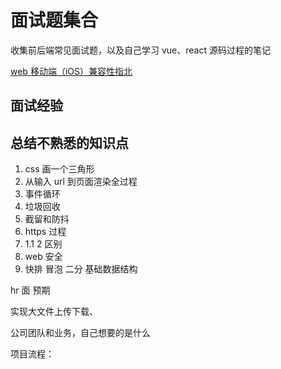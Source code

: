 # 面试题集合

收集前后端常见面试题，以及自己学习 vue、react 源码过程的笔记

[web 移动端（iOS）兼容性指北](https://juejin.cn/post/6854573215298256910#heading-6)

## 面试经验

## 总结不熟悉的知识点

1. css 画一个三角形
2. 从输入 url 到页面渲染全过程
3. 事件循环
4. 垃圾回收
5. 截留和防抖
6. https 过程
7. 1.1 2 区别
8. web 安全
9. 快排 冒泡 二分 基础数据结构

hr 面
预期

实现大文件上传下载、

公司团队和业务，自己想要的是什么

项目流程：
